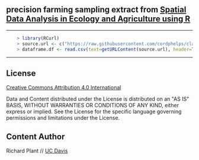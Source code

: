 



## precision farming sampling extract from [Spatial Data Analysis in Ecology and Agriculture using R](http://www.plantsciences.ucdavis.edu/plant/sda.htm)

---


```R
	> library(RCurl)
	> source.url <- c("https://raw.githubusercontent.com/cordphelps/class/samplingExtract/master/Set4.296wheatyield.csv")
	> dataframe.df <- read.csv(text=getURLContent(source.url), header=TRUE, row.names=NULL)
```
---


## License
[Creative Commons Attribution 4.0 International](https://creativecommons.org/licenses/by/4.0/)

Data and Content distributed under the License is distributed on an "AS IS" BASIS, WITHOUT WARRANTIES OR CONDITIONS OF ANY KIND, either express or implied. See the License for the specific language governing permissions and limitations under the License.


## Content Author
 Richard Plant // [UC Davis](http://www.plantsciences.ucdavis.edu/plant/index.htm)








 





